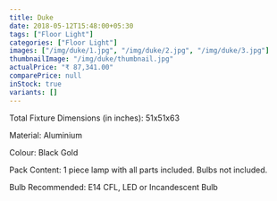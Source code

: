 ```yaml
---
title: Duke
date: 2018-05-12T15:48:00+05:30
tags: ["Floor Light"]
categories: ["Floor Light"]
images: ["/img/duke/1.jpg", "/img/duke/2.jpg", "/img/duke/3.jpg"]
thumbnailImage: "/img/duke/thumbnail.jpg"
actualPrice: "₹ 87,341.00"
comparePrice: null
inStock: true
variants: []
---
```



Total Fixture Dimensions (in inches): 51x51x63

Material: Aluminium

Colour: Black Gold

Pack Content: 1 piece lamp with all parts included. Bulbs not included.

Bulb Recommended: E14 CFL, LED or Incandescent Bulb